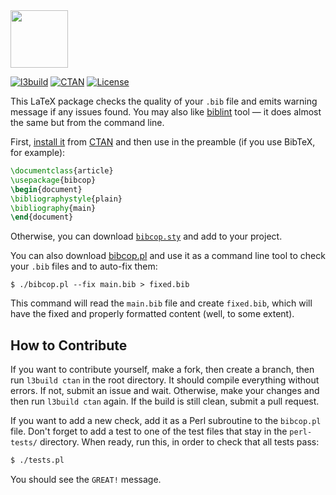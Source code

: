 <img src="https://raw.githubusercontent.com/yegor256/bibcop/master/bibcop-logo.svg" height="92px"/>

[![l3build](https://github.com/yegor256/bibcop/actions/workflows/l3build.yml/badge.svg)](https://github.com/yegor256/bibcop/actions/workflows/l3build.yml)
[![CTAN](https://img.shields.io/ctan/v/bibcop)](https://ctan.org/pkg/bibcop)
[![License](https://img.shields.io/badge/license-MIT-green.svg)](https://github.com/yegor256/bibcop/blob/master/LICENSE.txt)

This LaTeX package checks the quality of your `.bib` file and
emits warning message if any issues found. You may also like
[biblint](https://github.com/Kingsford-Group/biblint) tool —
it does almost the same but from the command line.

First, [install it](https://en.wikibooks.org/wiki/LaTeX/Installing_Extra_Packages)
from [CTAN](https://ctan.org/pkg/bibcop)
and then use in the preamble (if you use BibTeX, for example):

```tex
\documentclass{article}
\usepackage{bibcop}
\begin{document}
\bibliographystyle{plain}
\bibliography{main}
\end{document}
```

Otherwise, you can download [`bibcop.sty`](https://raw.githubusercontent.com/yegor256/bibcop/gh-pages/bibcop/bibcop.sty) and add to your project.

You can also download [bibcop.pl](https://raw.githubusercontent.com/yegor256/bibcop/master/bibcop.pl)
and use it as a command line tool
to check your `.bib` files and to auto-fix them:

```
$ ./bibcop.pl --fix main.bib > fixed.bib
```

This command will read the `main.bib` file and create `fixed.bib`, which
will have the fixed and properly formatted content (well, to some extent).

## How to Contribute

If you want to contribute yourself, make a fork, then create a branch, 
then run `l3build ctan` in the root directory.
It should compile everything without errors. If not, submit an issue and wait.
Otherwise, make your changes and then run `l3build ctan` again. If the build is
still clean, submit a pull request.

If you want to add a new check, add it as a Perl subroutine to the `bibcop.pl` file.
Don't forget to add a test to one of the test files that stay in the `perl-tests/` directory.
When ready, run this, in order to check that all tests pass:

```bash
$ ./tests.pl
```

You should see the `GREAT!` message.